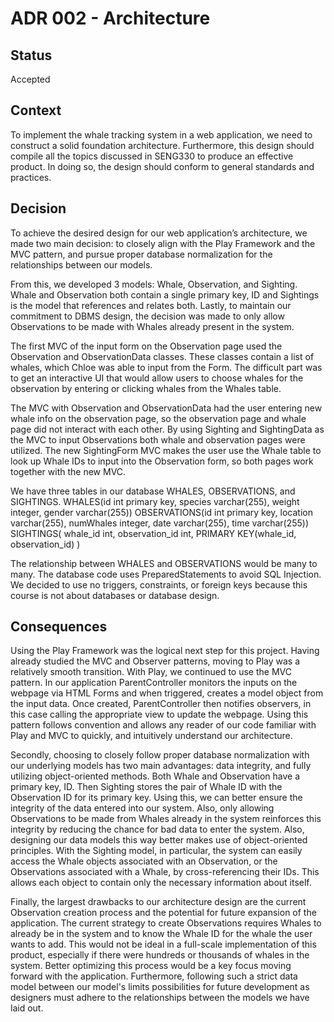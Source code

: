 # ADR 002 - Architecture

## Status

Accepted

## Context
To implement the whale tracking system in a web application, we need to construct a solid foundation architecture.
Furthermore, this design should compile all the topics discussed in SENG330 to produce an effective product.
In doing so, the design should conform to general standards and practices. 

## Decision

To achieve the desired design for our web application’s architecture, we made two main decision: to closely align with the Play Framework and the 
MVC pattern, and pursue proper database normalization for the relationships between our models.

From this, we developed 3 models: Whale, Observation, and Sighting. Whale and Observation both contain a single primary key,
ID and Sightings is the model that references and relates both. Lastly, to maintain our commitment to DBMS design, the decision was made to only
allow Observations to be made with Whales already present in the system.

The first MVC of the input form on the Observation page used the Observation and ObservationData classes. These classes contain a list of whales, which Chloe was able to input from the Form. The difficult part was to get an interactive UI that would allow users to choose whales for the observation by entering or clicking whales from the Whales table. 

The MVC with Observation and ObservationData had the user entering new whale info on the observation page, so the observation page and whale page did not interact with each other. By using Sighting and SightingData as the MVC to input Observations both whale and observation pages were utilized. The new SightingForm MVC makes the user use the Whale table to look up Whale IDs to input into the Observation form, so both pages work together with the new MVC.

We have three tables in our database WHALES, OBSERVATIONS, and SIGHTINGS. 
WHALES(id int primary key, species varchar(255), weight integer, gender varchar(255))
OBSERVATIONS(id int primary key, location varchar(255), numWhales integer, date varchar(255), time varchar(255))
SIGHTINGS( whale_id int, observation_id int, PRIMARY KEY(whale_id, observation_id) )

The relationship between WHALES and OBSERVATIONS would be many to many. 
The database code uses PreparedStatements to avoid SQL Injection.
We decided to use no triggers, constraints, or foreign keys because this course is not about databases or database design.



## Consequences

Using the Play Framework was the logical next step for this project. Having already studied the MVC and Observer patterns, moving to Play was a relatively smooth transition.  With Play, we continued to
use the MVC pattern. In our application ParentController monitors the inputs on the webpage via HTML Forms and when triggered, creates a model object from the input data.
Once created, ParentController then notifies observers, in this case calling the appropriate view to update the webpage. Using this pattern follows convention and allows any reader of our code familiar with Play
and MVC to quickly, and intuitively understand our architecture.

Secondly, choosing to closely follow proper database normalization with our underlying models has two main advantages: data integrity, and fully utilizing object-oriented methods.
Both Whale and Observation have a primary key, ID. Then Sighting stores the pair of Whale ID with the Observation ID for its primary key. Using this, we can better ensure the integrity of the data entered into our system.
Also, only allowing Observations to be made from Whales already in the system reinforces this integrity by reducing the chance for bad data to enter the system.
Also, designing our data models this way better makes use of object-oriented principles. With the Sighting model, in particular, the system can easily access the Whale objects associated with an Observation, 
or the Observations associated with a Whale, by cross-referencing their IDs. This allows each object to contain only the necessary information about itself.

Finally, the largest drawbacks to our architecture design are the current Observation creation process and the potential for future expansion of the application.
The current strategy to create Observations requires Whales to already be in the system and to know the Whale ID for the whale the user wants to add. 
This would not be ideal in a full-scale implementation of this product, especially if there were hundreds or thousands of whales in the system.
Better optimizing this process would be a key focus moving forward with the application.
Furthermore, following such a strict data model between our model's limits possibilities for future development as designers must adhere to the relationships between the models we have laid out.


